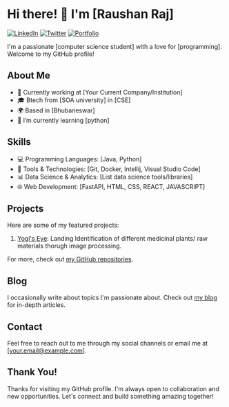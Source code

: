 # Hi there! 👋 I'm [Raushan Raj]

[![LinkedIn](https://img.shields.io/badge/LinkedIn-Connect-blue?style=flat&logo=linkedin)](https://www.linkedin.com/in/raushan-raj-4a23a221a/)
[![Twitter](https://img.shields.io/badge/Twitter-Follow-1da1f2?style=flat&logo=twitter)](https://twitter.com/RaushanRaj9427)
[![Portfolio](https://img.shields.io/badge/Portfolio-Visit-ff69b4?style=flat)](https://www.your-portfolio-website.com)

I'm a passionate [computer science student] with a love for [programming]. Welcome to my GitHub profile!

## About Me

- 💼 Currently working at [Your Current Company/Institution]
- 🎓 Btech from [SOA university] in [CSE]
- 🌍 Based in [Bhubaneswar]
- 🌱 I’m currently learning [python]

## Skills

- 💻 Programming Languages: [Java, Python]
- 🧰 Tools & Technologies: [Git, Docker, Intellij, Visual Studio Code]
- 📊 Data Science & Analytics: [List data science tools/libraries]
- 🌐 Web Development: [FastAPI, HTML, CSS, REACT, JAVASCRIPT]

## Projects

Here are some of my featured projects:

1. [Yogi's Eye](https://github.com/raushanraj9427/Yogi-v1): Landing Identification of different medicinal plants/ raw materials thorugh image processing.




For more, check out [my GitHub repositories](https://github.com/raushanraj9427?tab=repositories).

## Blog

I occasionally write about topics I'm passionate about. Check out [my blog](https://www.your-blog-website.com) for in-depth articles.

## Contact

Feel free to reach out to me through my social channels or email me at [your.email@example.com].

## Thank You!

Thanks for visiting my GitHub profile. I'm always open to collaboration and new opportunities. Let's connect and build something amazing together!

